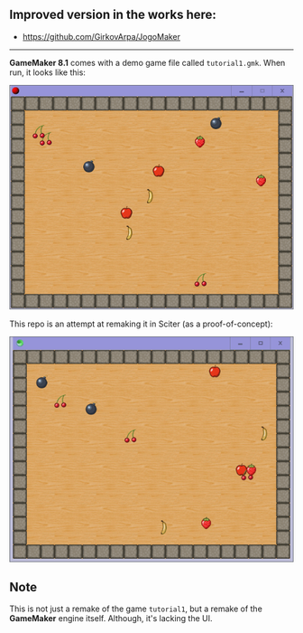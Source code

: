 ## Improved version in the works here:

- https://github.com/GirkovArpa/JogoMaker

__________

**GameMaker 8.1** comes with a demo game file called `tutorial1.gmk`.  When run, it looks like this:

![GameMaker 8.1](gamemaker.gif)

This repo is an attempt at remaking it in Sciter (as a proof-of-concept):

![Sciter](sciter.gif)

## Note

This is not just a remake of the game `tutorial1`, but a remake of the **GameMaker** engine itself.  Although, it's lacking the UI.